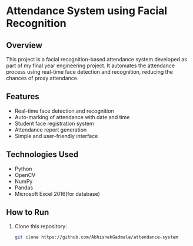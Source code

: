 # Attendance System using Facial Recognition

## Overview
This project is a facial recognition-based attendance system developed as part of my final year engineering project. It automates the attendance process using real-time face detection and recognition, reducing the chances of proxy attendance.

## Features
- Real-time face detection and recognition
- Auto-marking of attendance with date and time
- Student face registration system
- Attendance report generation
- Simple and user-friendly interface

## Technologies Used
- Python
- OpenCV
- NumPy
- Pandas
- Microsoft Excel 2016(for database)

## How to Run
1. Clone this repository:
   ```bash
   git clone https://github.com/AbhishekGadmale/attendance-system
